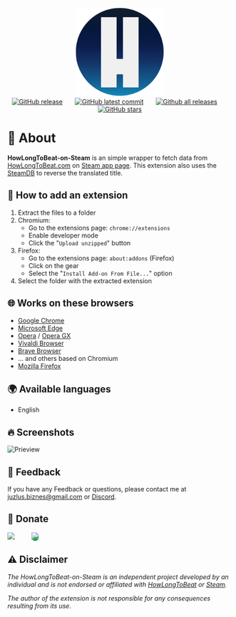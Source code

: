 <div align="center">
  <img height="200px" src="https://raw.githubusercontent.com/Juzlus/HowLongToBeat-on-Steam/refs/heads/main/icons/2048.png">
</div>

<div align="center">
  <a href="https://GitHub.com/Juzlus/HowLongToBeat-on-Steam/releases/"><img alt="GitHub release" src="https://img.shields.io/github/release/Juzlus/HowLongToBeat-on-Steam.svg?style=social"></a>&nbsp;&nbsp;&nbsp;&nbsp;&nbsp;&nbsp;
  <a href="https://GitHub.com/Juzlus/HowLongToBeat-on-Steam/commit/"><img alt="GitHub latest commit" src="https://img.shields.io/github/last-commit/Juzlus/HowLongToBeat-on-Steam.svg?style=social&logo=github"></a>&nbsp;&nbsp;&nbsp;&nbsp;&nbsp;&nbsp;
  <a href="https://GitHub.com/Juzlus/HowLongToBeat-on-Steam/releases/"><img alt="Github all releases" src="https://img.shields.io/github/downloads/Juzlus/HowLongToBeat-on-Steam/total.svg?style=social"></a>&nbsp;&nbsp;&nbsp;&nbsp;&nbsp;&nbsp;
  <a href="https://GitHub.com/Juzlus/HowLongToBeat-on-Steam/stargazers/"><img alt="GitHub stars" src="https://img.shields.io/github/stars/Juzlus/HowLongToBeat-on-Steam.svg?style=social"></a>
</div>

# 🤔 About

**HowLongToBeat-on-Steam** is an simple wrapper to fetch data from [HowLongToBeat.com](https://howlongtobeat.com) on [Steam app page](https://store.steampowered.com). This extension also uses the [SteamDB](https://steamdb.info) to reverse the translated title.


## 📁 How to add an extension

1. Extract the files to a folder
2. Chromium:
    - Go to the extensions page: `chrome://extensions`
    - Enable developer mode
    - Click the "`Upload unzipped`" button
3. Firefox:
    - Go to the extensions page: `about:addons` (Firefox)
    - Click on the gear
    - Select the "`Install Add-on From File...`" option
4. Select the folder with the extracted extension


## 🌐 Works on these browsers

- [Google Chrome](https://www.google.com/chrome/)
- [Microsoft Edge](https://www.microsoft.com/edge/download)
- [Opera](https://www.opera.com/download) / [Opera GX](https://www.opera.com/gx)
- [Vivaldi Browser](https://vivaldi.com/)
- [Brave Browser](https://brave.com)
- ... and others based on Chromium
- [Mozilla Firefox](https://www.mozilla.org/firefox/)

## 🌍 Available languages

- English


## 🔥 Screenshots

![Prieview](https://github.com/user-attachments/assets/492ad78a-ff5a-446e-bc49-71bbe22672d8)


## 📝 Feedback

If you have any Feedback or questions, please contact me at juzlus.biznes@gmail.com or [Discord](https://discordapp.com/users/284780352042434570).


## 💝 Donate
<span>
  <a href="https://www.buymeacoffee.com/juzlus" target="_blank" alt="buymeacoffee" style="width: 40%; text-decoration: none; margin-right: 20px;">
    <img src="https://www.codehim.com/wp-content/uploads/2022/09/bmc-button-640x180.png" style="height: 60px;">
  </a>
  <a>⠀</a>
  <a href="https://buycoffee.to/juzlus" target="_blank" alt="buycoffee" style="text-decoration: none; width: 40%; background-color: rgb(0, 169, 98);border-radius: 10px;">
    <img src="https://buycoffee.to/btn/buycoffeeto-btn-primary.svg" style="height: 60px">
  </a>
</span>


## ⚠️ Disclaimer

_The HowLongToBeat-on-Steam is an independent project developed by an individual and is not endorsed or affiliated with [HowLongToBeat](https://howlongtobeat.com) or [Steam](https://steamcommunity.com)._

_The author of the extension is not responsible for any consequences resulting from its use._

